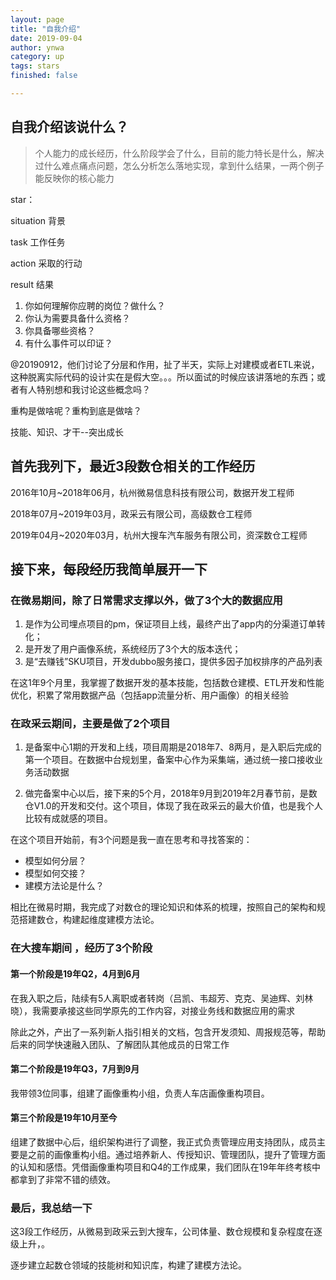 ```yaml
---
layout: page
title: "自我介绍"
date: 2019-09-04
author: ynwa
category: up
tags: stars
finished: false

---
```


## 自我介绍该说什么？ 

> 个人能力的成长经历，什么阶段学会了什么，目前的能力特长是什么，解决过什么难点痛点问题，怎么分析怎么落地实现，拿到什么结果，一两个例子能反映你的核心能力



star：

situation 背景

task 工作任务

action 采取的行动

result 结果



1. 你如何理解你应聘的岗位？做什么？
2. 你认为需要具备什么资格？
3. 你具备哪些资格？
4. 有什么事件可以印证？





@20190912，他们讨论了分层和作用，扯了半天，实际上对建模或者ETL来说，这种脱离实际代码的设计实在是假大空。。。所以面试的时候应该讲落地的东西；或者有人特别想和我讨论这些概念吗？

重构是做啥呢？重构到底是做啥？



技能、知识、才干--突出成长



## 首先我列下，最近3段数仓相关的工作经历

2016年10月~2018年06月，杭州微易信息科技有限公司，数据开发工程师

2018年07月~2019年03月，政采云有限公司，高级数仓工程师

2019年04月~2020年03月，杭州大搜车汽车服务有限公司，资深数仓工程师

## 接下来，每段经历我简单展开一下

### 在微易期间，除了日常需求支撑以外，做了3个大的数据应用

1. 是作为公司埋点项目的pm，保证项目上线，最终产出了app内的分渠道订单转化；
2. 是开发了用户画像系统，系统经历了3个大的版本迭代；
3. 是“去赚钱”SKU项目，开发dubbo服务接口，提供多因子加权排序的产品列表

在这1年9个月里，我掌握了数据开发的基本技能，包括数仓建模、ETL开发和性能优化，积累了常用数据产品（包括app流量分析、用户画像）的相关经验

### 在政采云期间，主要是做了2个项目

1. 是备案中心1期的开发和上线，项目周期是2018年7、8两月，是入职后完成的第一个项目。在数据中台规划里，备案中心作为采集端，通过统一接口接收业务活动数据

2. 做完备案中心以后，接下来的5个月，2018年9月到2019年2月春节前，是数仓V1.0的开发和交付。这个项目，体现了我在政采云的最大价值，也是我个人比较有成就感的项目。

   

在这个项目开始前，有3个问题是我一直在思考和寻找答案的：

+ 模型如何分层？
+ 模型如何交接？
+ 建模方法论是什么？

相比在微易时期，我完成了对数仓的理论知识和体系的梳理，按照自己的架构和规范搭建数仓，构建起维度建模方法论。

### 在大搜车期间 ，经历了3个阶段

#### 第一个阶段是19年Q2，4月到6月

在我入职之后，陆续有5人离职或者转岗（吕凯、韦超芳、克克、吴迪辉、刘林晓），我需要承接这些同学原先的工作内容，对接业务线和数据应用的需求

除此之外，产出了一系列新人指引相关的文档，包含开发须知、周报规范等，帮助后来的同学快速融入团队、了解团队其他成员的日常工作

#### 第二个阶段是19年Q3，7月到9月

我带领3位同事，组建了画像重构小组，负责人车店画像重构项目。

#### 第三个阶段是19年10月至今

组建了数据中心后，组织架构进行了调整，我正式负责管理应用支持团队，成员主要是之前的画像重构小组。通过培养新人、传授知识、管理团队，提升了管理方面的认知和感悟。凭借画像重构项目和Q4的工作成果，我们团队在19年年终考核中都拿到了非常不错的绩效。



### 最后，我总结一下

这3段工作经历，从微易到政采云到大搜车，公司体量、数仓规模和复杂程度在逐级上升，。





逐步建立起数仓领域的技能树和知识库，构建了建模方法论。



